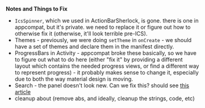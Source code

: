 **Notes and Things to Fix**

 * `IcsSpinner`, which we used in ActionBarSherlock, is gone. there is one in
  appcompat, but it's private. we need to replace it or figure out how to
  otherwise fix it (otherwise, it'll look terrible pre-ICS).
 * Themes - previously, we were doing `setTheme` in `onCreate` - we should have
  a set of themes and declare them in the manifest directly.
 * ProgressBars in Activity - appcompat broke these basically, so we have to
  figure out what to do here (either "fix it" by providing a different layout
  which contains the needed progress views, or find a different way to
  represent progress) - it probably makes sense to change it, especially due
  to both the way material design is moving.
 * Search - the panel doesn't look new. Can we fix this? should see [this
     article](https://chris.banes.me/2014/10/17/appcompat-v21/)
 * cleanup about (remove abs, and ideally, cleanup the strings, code, etc)
